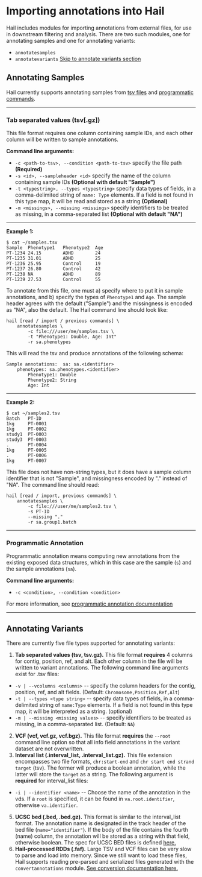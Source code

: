 # Importing annotations into Hail

Hail includes modules for importing annotations from external files, for use in downstream filtering and analysis.  There are two such modules, one for annotating samples and one for annotating variants:
 - `annotatesamples`
 - `annotatevariants` [Skip to annotate variants section](#AnnoVar)
 
## Annotating Samples

Hail currently supports annotating samples from [tsv files](#SampleTSV) and [programmatic commands](#SampleProg).

____

<a name="SampleTSV"></a>
### Tab separated values (tsv[.gz])

This file format requires one column containing sample IDs, and each other column will be written to sample annotations.

**Command line arguments:**
- `-c <path-to-tsv>, --condition <path-to-tsv>` specify the file path **(Required)**
- `-s <id>, --sampleheader <id>` specify the name of the column containing sample IDs **(Optional with default "Sample")**
- `-t <typestring>, --types <typestring>` specify data types of fields, in a comma-delimited string of `name: Type` elements.  If a field is not found in this type map, it will be read and stored as a string **(Optional)** 
- `-m <missings>, --missing <missings>` specify identifiers to be treated as missing, in a comma-separated list **(Optional with default "NA")** 
 
____

**Example 1:**
```
$ cat ~/samples.tsv
Sample  Phenotype1   Phenotype2  Age
PT-1234 24.15        ADHD        24
PT-1235 31.01        ADHD        25
PT-1236 25.95        Control     19
PT-1237 26.80        Control     42
PT-1238 NA           ADHD        89
PT-1239 27.53        Control     55
```

To annotate from this file, one must a) specify where to put it in sample annotations, and b) specify the types of `Phenotype1` and `Age`.  The sample header agrees with the default ("Sample") and the missingness is encoded as "NA", also the default.  The Hail command line should look like:

```
hail [read / import / previous commands] \
    annotatesamples \
        -c file:///user/me/samples.tsv \
        -t "Phenotype1: Double, Age: Int"
        -r sa.phenotypes
```
   
   This will read the tsv and produce annotations of the following schema:
   
```
Sample annotations:  sa: sa.<identifier>
    phenotypes: sa.phenotypes.<identifier>
        Phenotype1: Double
        Phenotype2: String
        Age: Int
```
   
____

**Example 2:**
```
$ cat ~/samples2.tsv
Batch   PT-ID
1kg     PT-0001
1kg     PT-0002
study1  PT-0003
study3  PT-0003
.       PT-0004
1kg     PT-0005
.       PT-0006
1kg     PT-0007
```

This file does not have non-string types, but it does have a sample column identifier that is not "Sample", and missingness encoded by "." instead of "NA".  The command line should read:

```
hail [read / import, previous commands] \
    annotatesamples \
        -c file:///user/me/samples2.tsv \
        -s PT-ID
        --missing "."
        -r sa.group1.batch
```

***
   
<a name="SampleProg"></a>
### Programmatic Annotation

Programmatic annotation means computing new annotations from the existing exposed data structures, which in this case are the sample (`s`) and the sample annotations (`sa`).

**Command line arguments:**
 - `-c <condition>, --condition <condition>` 
 
 For more information, see [programmatic annotation documentation](ProgrammaticAnnotation.md)
 
____

<a name="AnnoVar"></a>
## Annotating Variants

There are currently five file types supported for annotating variants:

1. **Tab separated values (tsv, tsv.gz).**  This file format **requires** 4 columns for contig, position, ref, and alt.  Each other column in the file will be written to variant annotations.  The following command line arguments exist for .tsv files:
 - `-v | --vcolumns <columns>` -- specify the column headers for the contig, position, ref, and alt fields.  (Default: `Chromosome,Position,Ref,Alt`)
 - `-t | --types <type string>` -- specify data types of fields, in a comma-delimited string of `name:Type` elements.  If a field is not found in this type map, it will be interpreted as a string. (optional)
 - `-m | --missing <missing values>` -- specify identifiers to be treated as missing, in a comma-separated list.  (Default: `NA`)
2. **VCF (vcf, vcf.gz, vcf.bgz).**  This file format **requires** the `--root` command line option so that all info field annotations in the variant dataset are not overwritten.
4. **Interval list (.interval_list, .interval_list.gz).**  This file extension encompasses two file formats, `chr:start-end` and `chr start end strand target` (tsv).  The former will produce a boolean annotation, while the latter will store the `target` as a string.  The following argument is **required** for interval_list files:
 - `-i | --identifier <name>` -- Choose the name of the annotation in the vds.  If a `root` is specified, it can be found in `va.root.identifier`, otherwise `va.identifier`.
5. **UCSC bed (.bed, .bed.gz).**  This format is similar to the interval_list format.  The annotation name is designated in the track header of the bed file (`name="identifier"`).  If the body of the file contains the fourth (name) column, the annotation will be stored as a string with that field, otherwise boolean.  The spec for UCSC BED files is defined  [here.](https://genome.ucsc.edu/FAQ/FAQformat.html#format1)
6. **Hail-processed RDDs (.faf).**  Large TSV and VCF files can be very slow to parse and load into memory.  Since we still want to load these files, Hail supports reading pre-parsed and serialized files generated with the `convertannotations` module. [See conversion documentation here.](ConvertAnnotations.md)